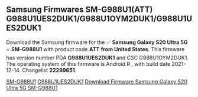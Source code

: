 <h2>Samsung Firmwares SM-G988U1(ATT) G988U1UES2DUK1/G988U1OYM2DUK1/G988U1UES2DUK1</h2>
Download the Samsung firmware for the ✅ <strong>Samsung Galaxy S20 Ultra 5G </strong> ⭐ <strong>SM-G988U1</strong> with product code <strong>ATT</strong> <strong> from United States</strong>. This firmware has version number PDA <strong>G988U1UES2DUK1</strong> and CSC G988U1OYM2DUK1. The operating system of this firmware is Android R , with build date 2021-12-14. Changelist <strong>22299651</strong>.


[SM-G988U1](https://samfirm.shop/samsung/model/SM-G988U1)
[G988U1UES2DUK1](https://samfirm.shop/samsung/pda/G988U1UES2DUK1)
[Download Firmware Samsung Galaxy S20 Ultra 5G SM-G988U1](https://samfirm.shop/samsung/firmware/482332)
